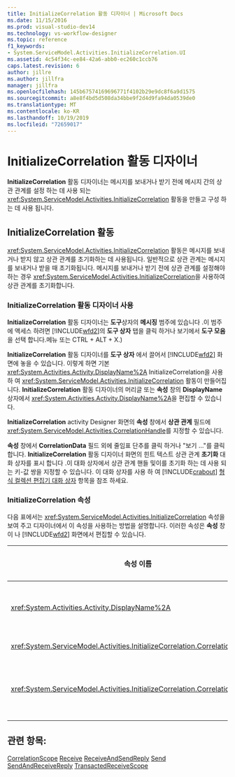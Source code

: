 ```yaml
---
title: InitializeCorrelation 활동 디자이너 | Microsoft Docs
ms.date: 11/15/2016
ms.prod: visual-studio-dev14
ms.technology: vs-workflow-designer
ms.topic: reference
f1_keywords:
- System.ServiceModel.Activities.InitializeCorrelation.UI
ms.assetid: 4c54f34c-ee84-42a6-abb0-ec260c1ccb76
caps.latest.revision: 6
author: jillre
ms.author: jillfra
manager: jillfra
ms.openlocfilehash: 145b67574169696771f4102b29e9dc8f6a9d1575
ms.sourcegitcommit: a8e8f4bd5d508da34bbe9f2d4d9fa94da0539de0
ms.translationtype: MT
ms.contentlocale: ko-KR
ms.lasthandoff: 10/19/2019
ms.locfileid: "72659017"
---
```

# <a name="initializecorrelation-activity-designer"></a>InitializeCorrelation 활동 디자이너
**InitializeCorrelation** 활동 디자이너는 메시지를 보내거나 받기 전에 메시지 간의 상관 관계를 설정 하는 데 사용 되는 <xref:System.ServiceModel.Activities.InitializeCorrelation> 활동을 만들고 구성 하는 데 사용 됩니다.

## <a name="the-initializecorrelation-activity"></a>InitializeCorrelation 활동
 <xref:System.ServiceModel.Activities.InitializeCorrelation> 활동은 메시지를 보내거나 받지 않고 상관 관계를 초기화하는 데 사용됩니다. 일반적으로 상관 관계는 메시지를 보내거나 받을 때 초기화됩니다. 메시지를 보내거나 받기 전에 상관 관계를 설정해야 하는 경우 <xref:System.ServiceModel.Activities.InitializeCorrelation>을 사용하여 상관 관계를 초기화합니다.

### <a name="using-the-initializecorrelation-activity-designer"></a>InitializeCorrelation 활동 디자이너 사용
 **InitializeCorrelation** 활동 디자이너는 **도구**상자의 **메시징** 범주에 있습니다 .이 범주에 액세스 하려면 [!INCLUDE[wfd2](../includes/wfd2-md.md)]의 **도구 상자** 탭을 클릭 하거나 보기에서 **도구 모음** 을 선택 합니다.메뉴 또는 CTRL + ALT + X.)

 **InitializeCorrelation** 활동 디자이너를 **도구 상자** 에서 끌어서 [!INCLUDE[wfd2](../includes/wfd2-md.md)] 화면에 놓을 수 있습니다. 이렇게 하면 기본 <xref:System.Activities.Activity.DisplayName%2A> InitializeCorrelation을 사용 하 여 <xref:System.ServiceModel.Activities.InitializeCorrelation> 활동이 만들어집니다. **InitializeCorrelation** 활동 디자이너의 머리글 또는 **속성** 창의 **DisplayName** 상자에서 <xref:System.Activities.Activity.DisplayName%2A>을 편집할 수 있습니다.

 **InitializeCorrelation** activity Designer 화면의 **속성** 창에서 **상관 관계** 필드에 <xref:System.ServiceModel.Activities.CorrelationHandle>를 지정할 수 있습니다.

 **속성** 창에서 **CorrelationData** 필드 외에 줄임표 단추를 클릭 하거나 "보기 ..."를 클릭 합니다. **InitializeCorrelation** 활동 디자이너 화면의 힌트 텍스트 상관 관계 **초기화** 대화 상자를 표시 합니다 .이 대화 상자에서 상관 관계 핸들 및이를 초기화 하는 데 사용 되는 키-값 쌍을 지정할 수 있습니다. 이 대화 상자를 사용 하 여 [!INCLUDE[crabout](../includes/crabout-md.md)] [형식 컬렉션 편집기 대화 상자](../workflow-designer/type-collection-editor-dialog-box.md) 항목을 참조 하세요.

### <a name="the-initializecorrelation-properties"></a>InitializeCorrelation 속성
 다음 표에서는 <xref:System.ServiceModel.Activities.InitializeCorrelation> 속성을 보여 주고 디자이너에서 이 속성을 사용하는 방법을 설명합니다. 이러한 속성은 **속성** 창이 나 [!INCLUDE[wfd2](../includes/wfd2-md.md)] 화면에서 편집할 수 있습니다.

|속성 이름|필요한 공간|사용 현황|
|-------------------|--------------|-----------|
|<xref:System.Activities.Activity.DisplayName%2A>|False|<xref:System.ServiceModel.Activities.InitializeCorrelation> 활동의 이름입니다. 기본값은 InitializeCorrelation입니다.<br /><br /> <xref:System.Activities.Activity.DisplayName%2A>에 꼭 기본값 이외의 값을 사용할 필요는 없지만 그런 값을 사용하는 것이 좋습니다.|
|<xref:System.ServiceModel.Activities.InitializeCorrelation.Correlation%2A>|False|상관 관계에서 워크플로 활동을 연결하는 데 사용되는 <xref:System.ServiceModel.Activities.CorrelationHandle>입니다.|
|<xref:System.ServiceModel.Activities.InitializeCorrelation.CorrelationData%2A>|False|메시지를 워크플로 인스턴스와 연결하는 상관 관계 데이터의 사전입니다.<br /><br /> **상관 관계 초기화** 대화 상자를 사용 하 여 <xref:System.ServiceModel.Activities.InitializeCorrelation.CorrelationData%2A>를 구성할 수 있습니다. 이 대화 상자 사용 [!INCLUDE[crabout](../includes/crabout-md.md)] [형식 컬렉션 편집기 대화 상자](../workflow-designer/type-collection-editor-dialog-box.md) 항목을 참조 하세요.|

## <a name="see-also"></a>관련 항목:
 [CorrelationScope](../workflow-designer/correlationscope-activity-designer.md) [Receive](../workflow-designer/receive-activity-designer.md) [ReceiveAndSendReply](../workflow-designer/receiveandsendreply-template-designer.md) [Send](../workflow-designer/send-activity-designer.md) [SendAndReceiveReply](../workflow-designer/sendandreceivereply-template-designer.md) [TransactedReceiveScope](../workflow-designer/transactedreceivescope-activity-designer.md)